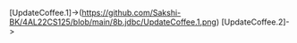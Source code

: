 [UpdateCoffee.1]->(https://github.com/Sakshi-BK/4AL22CS125/blob/main/8b.jdbc/UpdateCoffee.1.png)
[UpdateCoffee.2]->
